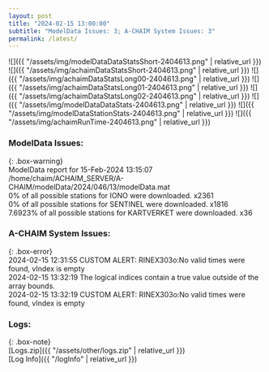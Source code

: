 ```yaml
---
layout: post
title: "2024-02-15 13:00:00"
subtitle: "ModelData Issues: 3; A-CHAIM System Issues: 3"
permalink: /latest/
---
```


![]({{ "/assets/img/modelDataDataStatsShort-2404613.png" | relative_url }})
![]({{ "/assets/img/achaimDataStatsShort-2404613.png" | relative_url }})
![]({{ "/assets/img/achaimDataStatsLong00-2404613.png" | relative_url }})
![]({{ "/assets/img/achaimDataStatsLong01-2404613.png" | relative_url }})
![]({{ "/assets/img/achaimDataStatsLong02-2404613.png" | relative_url }})
![]({{ "/assets/img/modelDataDataStats-2404613.png" | relative_url }})
![]({{ "/assets/img/modelDataStationStats-2404613.png" | relative_url }})
![]({{ "/assets/img/achaimRunTime-2404613.png" | relative_url }})


### ModelData Issues:  
  
{: .box-warning}  
 ModelData report for 15-Feb-2024 13:15:07   
 /home/chaim/ACHAIM_SERVER/A-CHAIM/modelData/2024/046/13/modelData.mat   
 0% of all possible stations for IONO were downloaded. x2361   
 0% of all possible stations for SENTINEL were downloaded. x1816   
 7.6923% of all possible stations for KARTVERKET were downloaded. x36   
  
### A-CHAIM System Issues:  
  
{: .box-error}  
2024-02-15 12:31:55 CUSTOM ALERT: RINEX303o:No valid times were found, vIndex is empty  
2024-02-15 13:32:19 The logical indices contain a true value outside of the array bounds.  
2024-02-15 13:32:19 CUSTOM ALERT: RINEX303o:No valid times were found, vIndex is empty  

### Logs:  
  
{: .box-note}  
[Logs.zip]({{ "/assets/other/logs.zip" | relative_url }})  
[Log Info]({{ "/logInfo" | relative_url }})  

